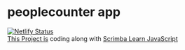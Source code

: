 # peoplecounter app 
[![Netlify Status](https://api.netlify.com/api/v1/badges/15eb28b7-07d5-4327-85be-36ca44c31781/deploy-status)](https://app.netlify.com/sites/ornate-choux-5442fe/deploys) <br>
[This Project is](https://people-counter-rus.netlify.app/)
coding along with [Scrimba Learn JavaScript](https://scrimba.com/learn/learnjavascript)

